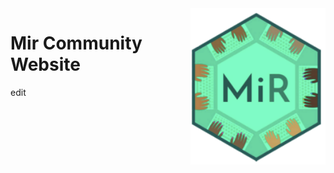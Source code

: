 <img height="250" align="right" src="https://github.com/MiR-Community/mir_community_website/blob/main/hex-logo/MIR-logo%202.png">

# Mir Community Website

edit